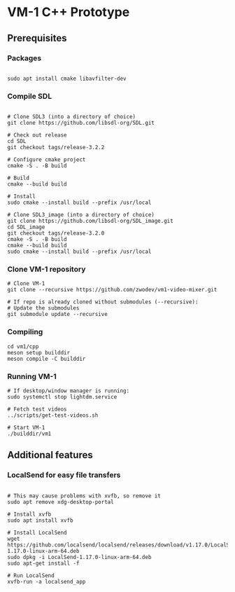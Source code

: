 # VM-1 C++ Prototype

## Prerequisites

### Packages
```

sudo apt install cmake libavfilter-dev

```

### Compile SDL
```

# Clone SDL3 (into a directory of choice)
git clone https://github.com/libsdl-org/SDL.git

# Check out release
cd SDL
git checkout tags/release-3.2.2

# Configure cmake project
cmake -S . -B build

# Build
cmake --build build

# Install
sudo cmake --install build --prefix /usr/local

# Clone SDL3_image (into a directory of choice)
git clone https://github.com/libsdl-org/SDL_image.git
cd SDL_image
git checkout tags/release-3.2.0
cmake -S . -B build
cmake --build build
sudo cmake --install build --prefix /usr/local

```

### Clone VM-1 repository

```
# Clone VM-1
git clone --recursive https://github.com/zwodev/vm1-video-mixer.git

# If repo is already cloned without submodules (--recursive):
# Update the submodules
git submodule update --recursive

```

### Compiling
```
cd vm1/cpp
meson setup builddir
meson compile -C builddir

```

### Running VM-1
```
# If desktop/window manager is running:
sudo systemctl stop lightdm.service

# Fetch test videos
../scripts/get-test-videos.sh

# Start VM-1
./builddir/vm1

```

 ## Additional features

 ### LocalSend for easy file transfers
```

# This may cause problems with xvfb, so remove it
sudo apt remove xdg-desktop-portal

# Install xvfb
sudo apt install xvfb

# Install LocalSend
wget https://github.com/localsend/localsend/releases/download/v1.17.0/LocalSend-1.17.0-linux-arm-64.deb
sudo dpkg -i LocalSend-1.17.0-linux-arm-64.deb
sudo apt-get install -f

# Run LocalSend
xvfb-run -a localsend_app

```

